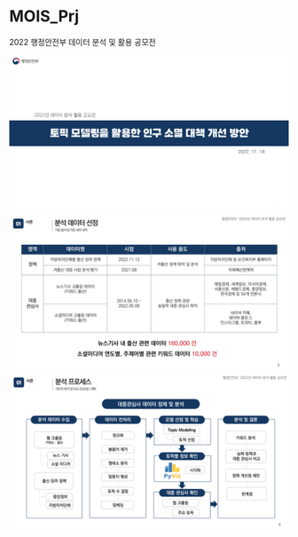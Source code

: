 # MOIS_Prj
2022 행정안전부 데이터 분석 및 활용 공모전

![대체 텍스트](./img/MOISppt1.png)
![대체 텍스트](./img/MOISppt2.png)
![대체 텍스트](./img/MOISppt3.png)
